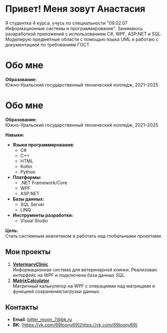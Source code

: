 # Привет! Меня зовут Анастасия

Я студентка 4 курса, учусь по специальности "09.02.07 Информационные системы и программирование". Занимаюсь разаработкой приложений с использованием C#, WPF, ASP.NET и SQL. Моделирую предметные области с помощью языка UML и работаю с документацией по требованиям ГОСТ.

# Обо мне

**Образование:**  
Южно-Уральский государственный технический колледж, 2021–2025

# Обо мне

**Образование:**  
Южно-Уральский государственный технический колледж, 2021–2025

**Навыки:**  
- **Языки программирования:**  
  - C#  
  - C++  
  - HTML  
  - Kotlin  
  - Python  
- **Платформы:**  
  - .NET Framework/Core  
  - WPF  
  - ASP.NET  
- **Базы данных:**  
  - SQL Server  
  - LINQ  
- **Инструменты разработки:**  
  - Visual Studio  

**Цель:**  
Стать системным аналитиком и работать над глобальными проектами.


## Мои проекты
1. **[VeterinaryClinic](https://github.com/69Loony69/VeterinaryClinic)**  
   Информационная система для ветеринарной клинки. Реализован интерфейс на WPF и подключена база данных SQL.  
2. **[MatrixCalculator](https://github.com/Kenny14Mccormick/MatrixCalculator)**  
   Матричный калькулятор на WPF с операциями над матрицами и функцией сохранения/загрузки данных.  

## Контакты
- **Email**: [bitter_moon_7@bk.ru](mailto:bitter_moon_7@bk.ru)  
- **ВК**: [https://vk.com/69loony69](https://vk.com/69loony69)  
